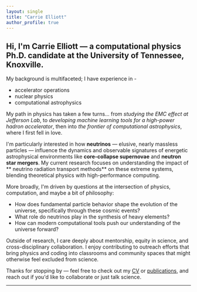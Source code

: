 ```yaml
---
layout: single
title: "Carrie Elliott"
author_profile: true
---
```


## Hi, I'm **Carrie Elliott** — a computational physics Ph.D. candidate at the University of Tennessee, Knoxville. ##

My background is multifaceted;  I have experience in - 
- accelerator operations
- nuclear physics
- computational astrophysics

My path in physics has taken a few turns...
from *studying the EMC effect at Jefferson Lab*, to *developing machine learning tools for a high-power hadron  accelerator*, then into *the frontier of computational astrophysics*, where I first fell in love. 

I'm particularly interested in how **neutrinos** — elusive, nearly massless particles — influence the dynamics and observable signatures of energetic astrophysical environments like **core-collapse supernovae** and **neutron star mergers**.
My current research focuses on understanding the impact of ** neutrino radiation transport methods** on these extreme systems, blending theoretical physics with high-performance computing.

More broadly, I'm driven by questions at the intersection of physics, computation, and maybe a bit of philosophy: 
- How does fundamental particle behavior shape the evolution of the universe, specifically through these cosmic events?  
- What role do neutrinos play in the synthesis of heavy elements?  
- How can modern computational tools push our understanding of the universe forward?

Outside of research, I care deeply about mentorship, equity in science, and cross-disciplinary collaboration.
I enjoy contributing to outreach efforts that bring physics and coding into classrooms and community spaces that might otherwise feel excluded from science.

Thanks for stopping by — feel free to check out my [CV](/cv/) or [publications](/publications/), and reach out if you'd like to collaborate or just talk science.

--- 
